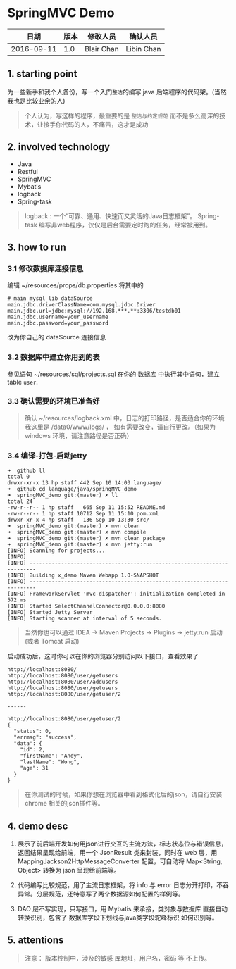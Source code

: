 # SpringMVC Demo

|日期|版本|修改人员|确认人员|
|--------|-------|---------|--------|
2016-09-11 | 1.0 | Blair Chan | Libin Chan


## 1. starting point

为一些新手和我个人备份，写一个入门`整洁`的编写 java 后端程序的代码架。(当然我也是比较业余的人)

> 个人认为，写这样的程序，最重要的是 `整洁与约定规范` 而不是多么高深的技术，让接手你代码的人，不痛苦，这才是成功
 
## 2. involved technology

 - Java
 - Restful
 - SpringMVC
 - Mybatis
 - logback
 - Spring-task

> logback : 一个“可靠、通用、快速而又灵活的Java日志框架”。
> Spring-task 编写非web程序，仅仅是后台需要定时跑的任务，经常被用到。

## 3. how to run

### 3.1 修改数据库连接信息

编辑 ~/resources/props/db.properties 将其中的

```
# main mysql lib dataSource
main.jdbc.driverClassName=com.mysql.jdbc.Driver
main.jdbc.url=jdbc:mysql://192.168.***.**:3306/testdb01
main.jdbc.username=your_username
main.jdbc.password=your_password
```

改为你自己的 dataSource 连接信息

### 3.2 数据库中建立你用到的表

参见语句  ~/resources/sql/projects.sql 在你的 数据库 中执行其中语句，建立 table `user`.

### 3.3 确认需要的环境已准备好

> 确认 ~/resources/logback.xml 中，日志的打印路径，是否适合你的环境  
> 我这里是 /data0/www/logs/ ， 如有需要改变，请自行更改。（如果为 windows 环境，请注意路径是否正确）

### 3.4 编译-打包-启动jetty
```
➜  github ll
total 0
drwxr-xr-x 13 hp staff 442 Sep 10 14:03 language/
➜  github cd language/java/springMVC_demo
➜  springMVC_demo git:(master) ✗ ll
total 24
-rw-r--r-- 1 hp staff   665 Sep 11 15:52 README.md
-rw-r--r-- 1 hp staff 10712 Sep 11 15:10 pom.xml
drwxr-xr-x 4 hp staff   136 Sep 10 13:30 src/
➜  springMVC_demo git:(master) ✗ mvn clean
➜  springMVC_demo git:(master) ✗ mvn compile
➜  springMVC_demo git:(master) ✗ mvn clean package
➜  springMVC_demo git:(master) ✗ mvn jetty:run
[INFO] Scanning for projects...
[INFO]
[INFO] ------------------------------------------------------------------------
[INFO] Building x_demo Maven Webapp 1.0-SNAPSHOT
[INFO] ------------------------------------------------------------------------
[INFO] FrameworkServlet 'mvc-dispatcher': initialization completed in 572 ms
[INFO] Started SelectChannelConnector@0.0.0.0:8080
[INFO] Started Jetty Server
[INFO] Starting scanner at interval of 5 seconds.
```

> 当然你也可以通过 IDEA -> Maven Projects -> Plugins -> jetty:run 启动 (或者 Tomcat 启动)

启动成功后，这时你可以在你的浏览器分别访问以下接口，查看效果了

```
http://localhost:8080/
http://localhost:8080/user/getusers
http://localhost:8080/user/addusers
http://localhost:8080/user/getusers
http://localhost:8080/user/getuser/2

------

http://localhost:8080/user/getuser/2
{
  "status": 0,
  "errmsg": "success",
  "data": {
    "id": 2,
    "firstName": "Andy",
    "lastName": "Wong",
    "age": 31
  }
}
```

> 在你测试的时候，如果你想在浏览器中看到格式化后的json，请自行安装 chrome 相关的json插件等。

## 4. demo desc

1. 展示了前后端开发如何用json进行交互的主流方法，标志状态位与错误信息，返回结果呈现给前端，用一个 JsonResult 类来封装，同时在 web 层，用MappingJackson2HttpMessageConverter 配置，可自动将 Map\<String, Object\> 转换为 json 呈现给前端等。

2. 代码编写比较规范，用了主流日志框架，将 info 与 error 日志分开打印，不吞异常。分层规范，还特意写了两个数据源如何配置的样例等。

3. DAO 层不写实现，只写接口，用 Mybatis 来承接，类对象与数据库 直接自动转换识别，包含了 数据库字段下划线与java类字段驼峰标识 如何识别等。

## 5. attentions

> 注意： 版本控制中，涉及的敏感 库地址，用户名，密码 等 不上传。




